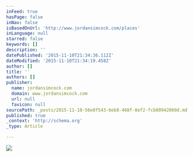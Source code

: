 ```yaml
---
inFeed: true
hasPage: false
inNav: false
isBasedOnUrl: 'http://www.jordansimcock.com/places'
inLanguage: null
starred: false
keywords: []
description: ''
datePublished: '2015-11-10T21:34:36.112Z'
dateModified: '2015-11-10T21:34:19.458Z'
author: []
title: ''
authors: []
publisher:
  name: jordansimcock.com
  domain: www.jordansimcock.com
  url: null
  favicon: null
sourcePath: _posts/2015-11-10-56e8f543-6eb8-468f-8ef2-fcb80942060d.md
published: true
_context: 'http://schema.org'
_type: Article

---
```

![](http://static1.squarespace.com/static/53a555fde4b04b8d93b0249c/53a556dae4b0701b7b6f13ab/5620e495e4b02340916d0b2e/1444997401921/?format=750w)